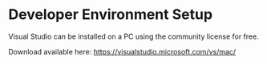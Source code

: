 
# Developer Environment Setup

Visual Studio can be installed on a PC using the community license for free.

Download available here:
https://visualstudio.microsoft.com/vs/mac/
